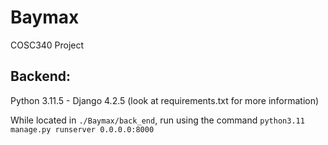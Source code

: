 # Baymax
COSC340 Project

## Backend:
Python 3.11.5 - Django 4.2.5
(look at requirements.txt for more information)

While located in `./Baymax/back_end`, run using the command `python3.11 manage.py runserver 0.0.0.0:8000`